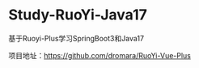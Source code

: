 # Study-RuoYi-Java17
基于Ruoyi-Plus学习SpringBoot3和Java17

项目地址：https://github.com/dromara/RuoYi-Vue-Plus
